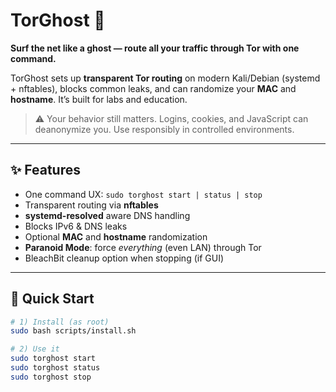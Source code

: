 # TorGhost 👻

**Surf the net like a ghost — route all your traffic through Tor with one command.**

TorGhost sets up **transparent Tor routing** on modern Kali/Debian (systemd + nftables), blocks common leaks, and can randomize your **MAC** and **hostname**. It’s built for labs and education.

> ⚠️ Your behavior still matters. Logins, cookies, and JavaScript can deanonymize you. Use responsibly in controlled environments.

---

## ✨ Features
- One command UX: `sudo torghost start | status | stop`
- Transparent routing via **nftables**
- **systemd-resolved** aware DNS handling
- Blocks IPv6 & DNS leaks
- Optional **MAC** and **hostname** randomization
- **Paranoid Mode**: force *everything* (even LAN) through Tor
- BleachBit cleanup option when stopping (if GUI)

---

## 🚀 Quick Start
```bash
# 1) Install (as root)
sudo bash scripts/install.sh

# 2) Use it
sudo torghost start
sudo torghost status
sudo torghost stop
